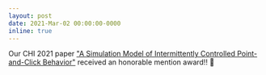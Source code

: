```yaml
---
layout: post
date: 2021-Mar-02 00:00:00-0000
inline: true
---
```


Our CHI 2021 paper ["A Simulation Model of Intermittently Controlled Point-and-Click Behavior"]() received an honorable mention award!! :tada: 